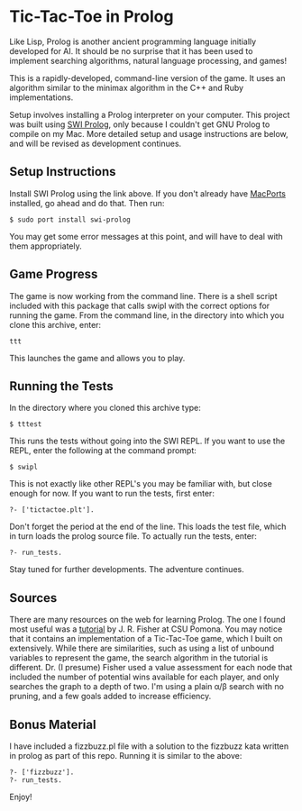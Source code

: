 # Tic-Tac-Toe in Prolog

Like Lisp, Prolog is another ancient programming language initially developed for AI. It should be no surprise that it has been used to implement searching algorithms, natural language processing, and games!

This is a rapidly-developed, command-line version of the game. It uses an algorithm similar to the minimax algorithm in the C++ and Ruby implementations. 

Setup involves installing a Prolog interpreter on your computer. This project was built using [SWI Prolog](http://www.swi-prolog.org/), only because I couldn't get GNU Prolog to compile on my Mac. More detailed setup and usage instructions are below, and will be revised as development continues.

## Setup Instructions

Install SWI Prolog using the link above. If you don't already have [MacPorts](http://www.macports.org/index.php) installed, go ahead and do that. Then run:

    $ sudo port install swi-prolog

You may get some error messages at this point, and will have to deal with them appropriately. 

## Game Progress

The game is now working from the command line. There is a shell script included with this package that calls swipl with the correct options for running the game. From the command line, in the directory into which you clone this archive, enter:

    ttt

This launches the game and allows you to play.

## Running the Tests

In the directory where you cloned this archive type:

    $ tttest

This runs the tests without going into the SWI REPL. If you want to use the REPL,
enter the following at the command prompt:

    $ swipl
    
This is not exactly like other REPL's you may be familiar with, but close enough for now. If you want to run the tests, first enter:

    ?- ['tictactoe.plt'].

Don't forget the period at the end of the line. This loads the test file, which in turn loads the prolog source file. To actually run the tests, enter:

    ?- run_tests.

Stay tuned for further developments. The adventure continues.

## Sources

There are many resources on the web for learning Prolog. The one I found most useful was a [tutorial](http://www.csupomona.edu/~jrfisher/www/prolog_tutorial/pt_framer.html) by J. R. Fisher at CSU Pomona. You may notice that it contains an implementation of a Tic-Tac-Toe game, which I built on extensively. While there are similarities, such as using a list of unbound variables to represent the game, the search algorithm in the tutorial is different. Dr. (I presume) Fisher used a value assessment for each node that included the number of potential wins available for each player, and only searches the graph to a depth of two. I'm using a plain α/β search with no pruning, and a few goals added to increase efficiency.

## Bonus Material

I have included a fizzbuzz.pl file with a solution to the fizzbuzz kata written in prolog as part of this repo. Running it is similar to the above:

    ?- ['fizzbuzz'].
    ?- run_tests.

Enjoy!
